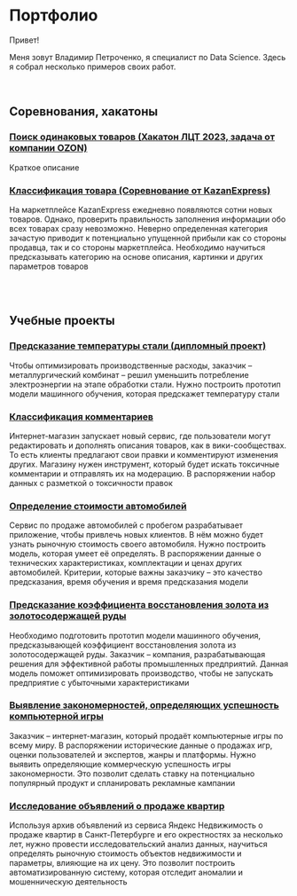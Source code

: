 # Портфолио

Привет!

Меня зовут Владимир Петроченко, я специалист по Data Science. Здесь я собрал несколько примеров своих работ.

<br>

## Соревнования, хакатоны

### [Поиск одинаковых товаров (Хакатон ЛЦТ 2023, задача от компании OZON)](https://github.com/petrochenkovp/portfolio/tree/main/p08_leaders2023/)
Краткое описание

### [Классификация товара (Соревнование от KazanExpress)](https://github.com/petrochenkovp/portfolio/tree/main/p07_kazan_express/)
На маркетплейсе KazanExpress ежедневно появляются сотни новых товаров. Однако, проверить правильность заполнения информации обо всех товарах сразу невозможно. Неверно определенная категория зачастую приводит к потенциально упущенной прибыли как со стороны продавца, так и со стороны маркетплейса. Необходимо научиться предсказывать категорию на основе описания, картинки и других параметров товаров

<br>
<br>

## Учебные проекты

### [Предсказание температуры стали (дипломный проект)](https://github.com/petrochenkovp/portfolio/tree/main/p06_steel/)
Чтобы оптимизировать производственные расходы, заказчик – металлургический комбинат – решил уменьшить потребление электроэнергии на этапе обработки стали. Нужно построить прототип модели машинного обучения, которая предскажет температуру стали

### [Классификация комментариев](https://github.com/petrochenkovp/portfolio/tree/main/p05_shop/)
Интернет-магазин запускает новый сервис, где пользователи могут редактировать и дополнять описания товаров, как в вики-сообществах. То есть клиенты предлагают свои правки и комментируют изменения других. Магазину нужен инструмент, который будет искать токсичные комментарии и отправлять их на модерацию. В распоряжении набор данных с разметкой о токсичности правок

### [Определение стоимости автомобилей](https://github.com/petrochenkovp/portfolio/tree/main/p04_cars/)
Сервис по продаже автомобилей с пробегом разрабатывает приложение, чтобы привлечь новых клиентов. В нём можно будет узнать рыночную стоимость своего автомобиля. Нужно построить модель, которая умеет её определять. В распоряжении данные о технических характеристиках, комплектации и ценах других автомобилей. Критерии, которые важны заказчику – это качество предсказания, время обучения и время предсказания модели

### [Предсказание коэффициента восстановления золота из золотосодержащей руды](https://github.com/petrochenkovp/portfolio/tree/main/p03_gold/)
Необходимо подготовить прототип модели машинного обучения, предсказывающей коэффициент восстановления золота из золотосодержащей руды. Заказчик – компания, разрабатывающая решения для эффективной работы промышленных предприятий. Данная модель поможет оптимизировать производство, чтобы не запускать предприятие с убыточными характеристиками

### [Выявление закономерностей, определяющих успешность компьютерной игры](https://github.com/petrochenkovp/portfolio/tree/main/p02_games/)
Заказчик – интернет-магазин, который продаёт компьютерные игры по всему миру. В распоряжении исторические данные о продажах игр, оценки пользователей и экспертов, жанры и платформы. Нужно выявить определяющие коммерческую успешность игры закономерности. Это позволит сделать ставку на потенциально популярный продукт и спланировать рекламные кампании

### [Исследование объявлений о продаже квартир](https://github.com/petrochenkovp/portfolio/tree/main/p01_realty/)
Используя архив объявлений из сервиса Яндекс Недвижимость о продаже квартир в Санкт-Петербурге и его окрестностях за несколько лет, нужно провести исследовательский анализ данных, научиться определять рыночную стоимость объектов недвижимости и параметры, влияющие на их цену. Это позволит построить автоматизированную систему, которая отследит аномалии и мошенническую деятельность






<!--
<br>
<br>
<br>

## Соревнования, хакатоны

| Название проекта | Краткое описание |
| - | - |
| ### [Хакатон "Лидеры Цифровой Трансформации" 2023, задача от компании OZON](https://github.com/petrochenkovp/portfolio/tree/main/p08_leaders2023/) | Краткое описание |
| ### [Соревнование от компании Казань-Экспресс](https://github.com/petrochenkovp/portfolio/tree/main/p07_kazan_express/) | Краткое описание |

-->










